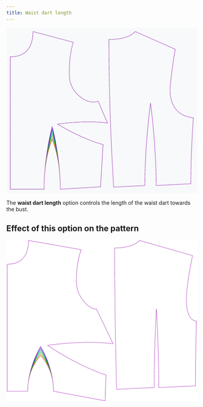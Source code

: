 ```yaml
---
title: Waist dart length
---
```


![The effect of the waist dart length option on the pattern](sample.png)

The **waist dart length** option controls the length of the waist dart towards the bust.

## Effect of this option on the pattern

![This image shows the effect of this option by superimposing several variants that have a different value for this option](bella_waistdartlength_sample.svg "Effect of this option on the pattern")
